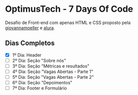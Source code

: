# OptimusTech - 7 Days Of Code

Desafio de Front-end com apenas HTML e CSS proposto pela [giovannamoeller](https://github.com/giovannamoeller) e [alura](https://github.com/alura-cursos).

## Dias Completos

- [X] 1º Dia: Header
- [ ] 2º Dia: Seção "Sobre nós"
- [ ] 3º Dia: Seção "Métricas e resultados"
- [ ] 4º Dia: Seção "Vagas Abertas - Parte 1"
- [ ] 5º Dia: Seção "Vagas Abertas - Parte 2"
- [ ] 6º Dia: Seção "Depoimentos"
- [ ] 7º Dia: Footer e Formulário
